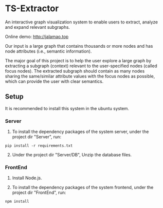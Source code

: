 # TS-Extractor
An interactive graph visualization system to enable users to extract, analyze and expand relevant subgraphs.

Online demo: http://jalamao.top

Our input is a large graph that contains thousands or more nodes and has node attributes (i.e., semantic information).

The major goal of this project is to help the user explore a large graph by extracting a subgraph (context) relevant to the user-specified nodes (called focus nodes). The extracted subgraph should contain as many nodes sharing the same/similar attribute values with the focus nodes as possible, which can provide the user with clear semantics.
## Setup
It is recommended to install this system in the ubuntu system.
### Server
1. To install the dependency packages of the system server, under the project dir "Server", run:

`pip install -r requirements.txt`

2. Under the project dir "Server/DB", Unzip the database files.
### FrontEnd
1. Install Node.js.

2. To install the dependency packages of the system frontend, under the project dir "FrontEnd", run:

`npm install`
